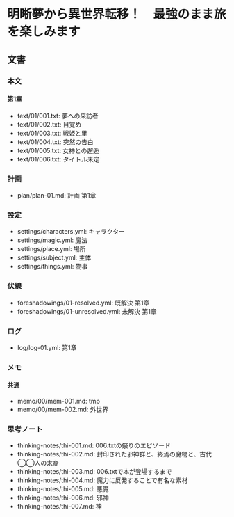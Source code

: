 # 明晰夢から異世界転移！　最強のまま旅を楽しみます
## 文書
### 本文
#### 第1章
- text/01/001.txt: 夢への来訪者
- text/01/002.txt: 目覚め
- text/01/003.txt: 戦姫と里
- text/01/004.txt: 突然の告白
- text/01/005.txt: 女神との邂逅
- text/01/006.txt: タイトル未定

### 計画
- plan/plan-01.md: 計画 第1章

### 設定
- settings/characters.yml: キャラクター
- settings/magic.yml:      魔法
- settings/place.yml:      場所
- settings/subject.yml:    主体
- settings/things.yml:     物事

### 伏線
- foreshadowings/01-resolved.yml:   既解決 第1章
- foreshadowings/01-unresolved.yml: 未解決 第1章

### ログ
- log/log-01.yml: 第1章

### メモ
#### 共通
- memo/00/mem-001.md: tmp
- memo/00/mem-002.md: 外世界

### 思考ノート
- thinking-notes/thi-001.md: 006.txtの祭りのエピソード
- thinking-notes/thi-002.md: 封印された邪神群と、終焉の魔物と、古代◯◯人の末裔
- thinking-notes/thi-003.md: 006.txtで本が登場するまで
- thinking-notes/thi-004.md: 魔力に反発することで有名な素材
- thinking-notes/thi-005.md: 悪魔
- thinking-notes/thi-006.md: 邪神
- thinking-notes/thi-007.md: 神
